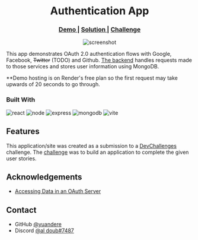 <!-- Please update value in the {}  -->

<h1 align="center">Authentication App</h1>

<div align="center">
  <h3>
    <a href="https://lucent-mermaid-ff4214.netlify.app/">
      Demo
    </a>
    <span> | </span>
    <a href="https://github.com/yuandere/authentication-app">
      Solution
    </a>
    <span> | </span>
    <a href="https://devchallenges.io/challenges/N1fvBjQfhlkctmwj1tnw">
      Challenge
    </a>
  </h3>
</div>

<p align="center">
  <img alt="screenshot" src="https://user-images.githubusercontent.com/22509961/211219507-61d9b319-81ae-4c65-b489-3afba35d256e.png">
</p>
<!-- ![screenshot](https://user-images.githubusercontent.com/22509961/211219507-61d9b319-81ae-4c65-b489-3afba35d256e.png) -->

This app demonstrates OAuth 2.0 authentication flows with Google, Facebook, ~~Twitter~~ (TODO) and Github. [The backend](https://github.com/yuandere/authentication-app-backend) handles requests made to those services and stores user information using MongoDB.

**Demo hosting is on Render's free plan so the first request may take upwards of 20 seconds to go through.

### Built With

<!-- This section should list any major frameworks that you built your project using. Here are a few examples.-->

![react](https://img.shields.io/badge/React-61DAFB.svg?style=for-the-badge&logo=React&logoColor=black)
![node](https://img.shields.io/badge/Node.js-339933.svg?style=for-the-badge&logo=nodedotjs&logoColor=white)
![express](https://img.shields.io/badge/Express-000000.svg?style=for-the-badge&logo=Express&logoColor=white)
![mongodb](https://img.shields.io/badge/MongoDB-F38F43.svg?style=for-the-badge&logo=MongoDB&logoColor=white)
![vite](https://img.shields.io/badge/Vite-646CFF.svg?style=for-the-badge&logo=Vite&logoColor=white)

## Features

<!-- List the features of your application or follow the template. Don't share the figma file here :) -->

This application/site was created as a submission to a [DevChallenges](https://devchallenges.io/challenges) challenge. The [challenge](https://devchallenges.io/challenges/N1fvBjQfhlkctmwj1tnw) was to build an application to complete the given user stories.


## Acknowledgements

<!-- This section should list any articles or add-ons/plugins that helps you to complete the project. This is optional but it will help you in the future. For example -->

- [Accessing Data in an OAuth Server](https://www.oauth.com/oauth2-servers/accessing-data/)

## Contact

- GitHub [@yuandere](https://github.com/yuandere)
- Discord [@al doub#7487](https://discordapp.com)
